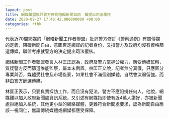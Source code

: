 ```yaml
---
layout: post
title: 網媒聯盟批評警方修例阻礙新聞自由　擬提出司法覆核
date: 2020-09-27 17:40:42.000000000 +08:00
categories: rthk
---
```


代表近70間網媒的「網絡新聞工作者聯盟」批評警方修訂《警察通例》有關傳媒的定義，阻礙新聞自由，意圖否定網媒的記者身份，又指警方及政府均沒有資格篩選傳媒，聯盟考慮就警方的決定提出司法覆核。

網絡新聞工作者聯盟發言人林匡正認為，政府及警方掌握公權力，應受傳媒監察，質疑警方反而篩選誰能監察，屬本末倒置。林匡正又說，記者無分真假，只應區分專業與否，媒體受社會及市場監察，如果社會不滿個別媒體，自然會汰弱留強，而非由警方篩選傳媒。

林匡正表示，只要負責採訪工作，而且沒有犯法，警方不應阻撓任何人。他說，網媒難以加入政府新聞處資訊系統，又引述有網媒指即使有近4萬人讚好，亦被新聞處拒絕加入系統，其他更小型的網絡媒體，更難符合新聞處要求，認為新聞自由應該一視同仁，無論傳統媒體或網媒都應受保障。
